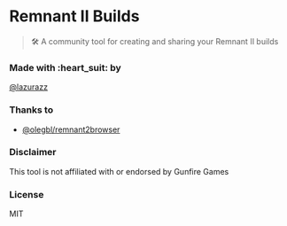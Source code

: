 # Remnant II Builds

> :hammer_and_wrench: A community tool for creating and sharing your Remnant II builds

### Made with :heart_suit: by

[@lazurazz](https://github.com/PattamKarthi)

### Thanks to

- [@olegbl/remnant2browser](https://github.com/olegbl/remnant2browser)

### Disclaimer

This tool is not affiliated with or endorsed by Gunfire Games

### License

MIT